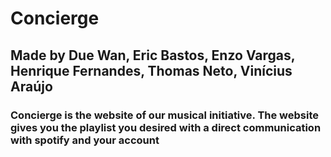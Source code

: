 # Concierge
## Made by Due Wan, Eric Bastos, Enzo Vargas, Henrique Fernandes, Thomas Neto, Vinícius Araújo 

### Concierge is the website of our musical initiative. The website gives you the playlist you desired with a direct communication with spotify and your account